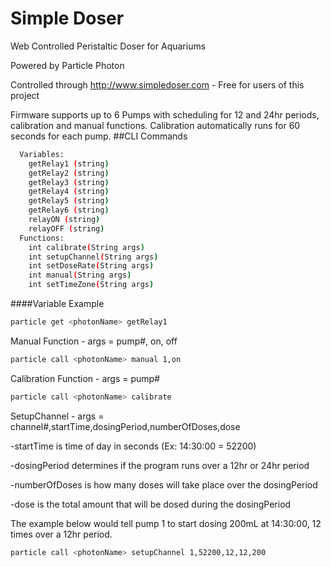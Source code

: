 # Simple Doser
Web Controlled Peristaltic Doser for Aquariums

Powered by Particle Photon

Controlled through http://www.simpledoser.com - Free for users of this project

Firmware supports up to 6 Pumps with scheduling for 12 and 24hr periods, calibration and manual functions.
Calibration automatically runs for 60 seconds for each pump.
##CLI Commands
```bash
  Variables:
    getRelay1 (string)
    getRelay2 (string)
    getRelay3 (string)
    getRelay4 (string)
    getRelay5 (string)
    getRelay6 (string)
    relayON (string)
    relayOFF (string)
  Functions:
    int calibrate(String args) 
    int setupChannel(String args) 
    int setDoseRate(String args) 
    int manual(String args) 
    int setTimeZone(String args)
```
####Variable Example
```bash
particle get <photonName> getRelay1
```
Manual Function - args = pump#, on, off
```bash
particle call <photonName> manual 1,on
```
Calibration Function - args = pump#
```bash
particle call <photonName> calibrate 
```
SetupChannel - args = channel#,startTime,dosingPeriod,numberOfDoses,dose

  -startTime is time of day in seconds (Ex: 14:30:00 = 52200)
  
  -dosingPeriod determines if the program runs over a 12hr or 24hr period
  
  -numberOfDoses is how many doses will take place over the dosingPeriod
  
  -dose is the total amount that will be dosed during the dosingPeriod
  
The example below would tell pump 1 to start dosing 200mL at 14:30:00, 12 times over a 12hr period.
```bash
particle call <photonName> setupChannel 1,52200,12,12,200
```

